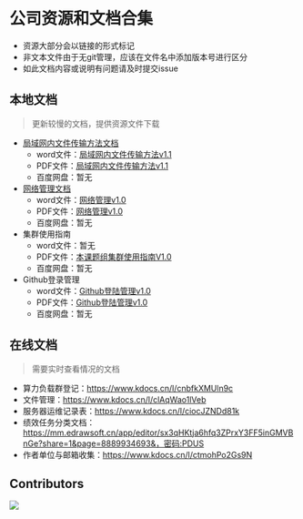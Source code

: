 # 公司资源和文档合集

- 资源大部分会以链接的形式标记
- 非文本文件由于无git管理，应该在文件名中添加版本号进行区分
- 如此文档内容或说明有问题请及时提交issue

## 本地文档

> 更新较慢的文档，提供资源文件下载

- [局域网内文件传输方法文档](局域网内文件传输方法.md)
  - word文件：[局域网内文件传输方法v1.1](./attachments/局域网内文件传输方法v1.1.docx)
  - PDF文件：[局域网内文件传输方法v1.1](./attachments/局域网内文件传输方法v1.1.pdf)
  - 百度网盘：暂无
- [网络管理文档](网络管理.md)
  - word文件：[网络管理v1.0](./attachments/网络管理v1.0.docx)
  - PDF文件：[网络管理v1.0](./attachments/网络管理v1.0.pdf)
  - 百度网盘：暂无
- 集群使用指南
  - word文件：暂无
  - PDF文件：[本课题组集群使用指南V1.0](./attachments/本课题组集群使用指南V1.0.pdf)
  - 百度网盘：暂无
- Github登录管理
  - word文件：[Github登陆管理v1.0](./attachments/Github登陆管理.docx)
  - PDF文件：[Github登陆管理v1.0](./attachments/Github登陆管理.pdf)
  - 百度网盘：暂无

## 在线文档

> 需要实时查看情况的文档

- 算力负载群登记：https://www.kdocs.cn/l/cnbfkXMUln9c
- 文件管理：https://www.kdocs.cn/l/clAqWao1lVeb
- 服务器运维记录表：https://www.kdocs.cn/l/ciocJZNDd81k
- 绩效任务分类文档：https://mm.edrawsoft.cn/app/editor/sx3qHKtja6hfq3ZPrxY3FF5inGMVBnGe?share=1&page=8889934693&，密码:PDUS
- 作者单位与邮箱收集：https://www.kdocs.cn/l/ctmohPo2Gs9N

## Contributors
<a href="https://github.com/diklios5768/CLKSDocs/graphs/contributors">
  <img src="https://contrib.rocks/image?repo=diklios5768/CLKSDocs" />
</a>
